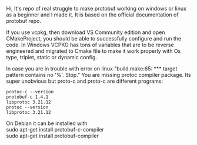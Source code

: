 Hi,
It's repo of real struggle to make protobuf working on windows or linux as a beginner and I made it.
It is based on the official documentation of protobuf repo.

If you use vcpkg, then download VS Community edition and open CMakeProject, you should be able to successfully configure and run the code.
In Windows VCPKG has tons of variables that are to be reverse engineered and migrated to Cmake file to make it work properly with Os type, triplet, static or dynamic config.

In case you are in trouble with error on linux "build.make:65: *** target pattern contains no '%'.  Stop." You are missing protoc compiler package.
Its super unobvious but proto-c and proto-c are different programs:
```text
protoc-c --version
protobuf-c 1.4.1
libprotoc 3.21.12
protoc --version
libprotoc 3.21.12
```

On Debian it can be installed with\
sudo apt-get install protobuf-c-compiler\
sudo apt-get install protobuf-compiler

